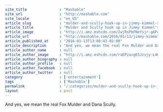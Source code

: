 ```yaml
---
site_title               : "Mashable"
site_url                 : "http://mashable.com"
site_locale              : "en_US"
article_slug             : "mulder-and-scully-hook-up-in-jimmy-kimmel-s-x-files-parody"
article_title            : "Mulder and Scully hook up in Jimmy Kimmel's 'X-Files' parody"
article_image            : "http://i.amz.mshcdn.com/IwjRsPbFNeYsjr-gAP4s1Ww2Vz4=/1200x627/2016%2F01%2F13%2F7c%2Fthexfilesji.af953.jpg"
article_url              : "http://mashable.com/2016/01/13/jimmy-kimmel-x-files/"
article_published_at     : "2016-01-13T13:08:43-02:00"
article_description      : "And yes, we mean the real Fox Mulder and Dana Scully."
article_author_name      : null
article_author_image     : "http://i.amz.mshcdn.com/raEPzavg65Jzvjy-L4U699QBlmQ=/90x90/default-m.jpg"
article_author_biography : null
article_author_profile   : null
article_author_facebook  : null
article_author_twitter   : null
category                 : ['entertainment']
tags                     : ['Mashable']
permalink                : "/:categories/mulder-and-scully-hook-up-in-jimmy-kimmel-s-x-files-parody/"
layout                   : post
---
```


And yes, we mean the real Fox Mulder and Dana Scully.
